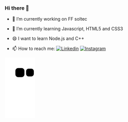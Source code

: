 ### Hi there 👋

<!--
**edu-coelho205/edu-coelho205** is a ✨ _special_ ✨ repository because its `README.md` (this file) appears on your GitHub profile.

Here are some ideas to get you started:
- 👯 I’m looking to collaborate on ...
- 🤔 I’m looking for help with ...
- 💬 Ask me about ...
- 😄 Pronouns: ...
- ⚡ Fun fact: ...
-->

- 🔭 I’m currently working on FF soltec
- 🌱 I’m currently learning Javascript, HTML5 and CSS3
- 😄 I want to learn Node.js and C++

- 📫 How to reach me:  [![Linkedin](https://img.shields.io/badge/LinkedIn-0077B5?style=for-the-badge&logo=linkedin&logoColor=white)](https://www.linkedin.com/in/eduardo-coelho-a89298252)
[![Instagram](https://img.shields.io/badge/Instagram-E4405F?style=for-the-badge&logo=instagram&logoColor=white)](https://www.instagram.com/cuelhoedu/)

![Snake animation](https://github.com/guifreiberger/guifreiberger/blob/output/github-contribution-grid-snake.svg)
